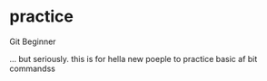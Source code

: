 # practice
Git Beginner 

... but seriously. this is for hella new poeple to practice basic af bit commandss
